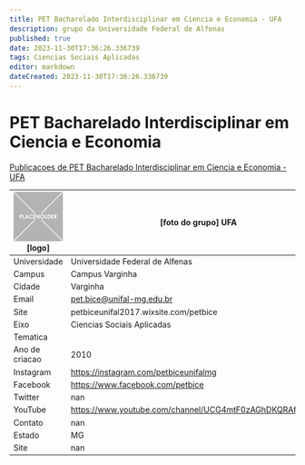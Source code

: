 ```yaml
---
title: PET Bacharelado Interdisciplinar em Ciencia e Economia - UFA
description: grupo da Universidade Federal de Alfenas
published: true
date: 2023-11-30T17:36:26.336739
tags: Ciencias Sociais Aplicadas
editor: markdown
dateCreated: 2023-11-30T17:36:26.336739
---
```


# PET Bacharelado Interdisciplinar em Ciencia e Economia

[Publicacoes de PET Bacharelado Interdisciplinar em Ciencia e Economia - UFA](/atividade/269PETBachareladoInterdisciplinaremCienciaeEconomiaUFA/feed.md)

| ![placeholder.png](/placeholder.png) [logo] | [foto do grupo] UFA         |
| ------------------------------------------- | ------------------------------------------------- |
| Universidade                                | Universidade Federal de Alfenas      |
| Campus                                      | Campus Varginha            |
| Cidade                                      | Varginha             |
| Email                                       | pet.bice@unifal-mg.edu.br             |
| Site                                        | petbiceunifal2017.wixsite.com/petbice              |
| Eixo                                        | Ciencias Sociais Aplicadas              |
| Tematica                                    |           |
| Ano de criacao                              | 2010        |
| Instagram                                   | https://instagram.com/petbiceunifalmg         |
| Facebook                                    | https://www.facebook.com/petbice          |
| Twitter                                     | nan           |
| YouTube                                     | https://www.youtube.com/channel/UCG4mtF0zAGhDKQRAfz2zgcw           |
| Contato                                     | nan         |
| Estado                                      |  MG            |
| Site                                        | nan |
